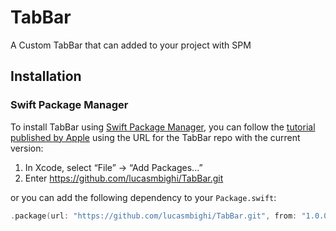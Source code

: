 # TabBar
A Custom TabBar that can added to your project with SPM

## Installation

### Swift Package Manager

To install TabBar using [Swift Package Manager](https://github.com/apple/swift-package-manager), you can follow the [tutorial published by Apple](https://developer.apple.com/documentation/xcode/adding_package_dependencies_to_your_app) using the URL for the TabBar repo with the current version:

1. In Xcode, select “File” → “Add Packages...”
1. Enter https://github.com/lucasmbighi/TabBar.git

or you can add the following dependency to your `Package.swift`:

```swift
.package(url: "https://github.com/lucasmbighi/TabBar.git", from: "1.0.0")
```

